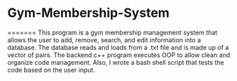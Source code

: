 # Gym-Membership-System
=======
This program is a gym membership management system that allows the user to add, remove, search, and edit information into a database. The database reads and loads from a .txt file and is made up of a vector 
of pairs. The backend c++ program executes OOP to allow clean and organize code management. Also, I wrote a bash shell script that tests the code based on the user input. 
